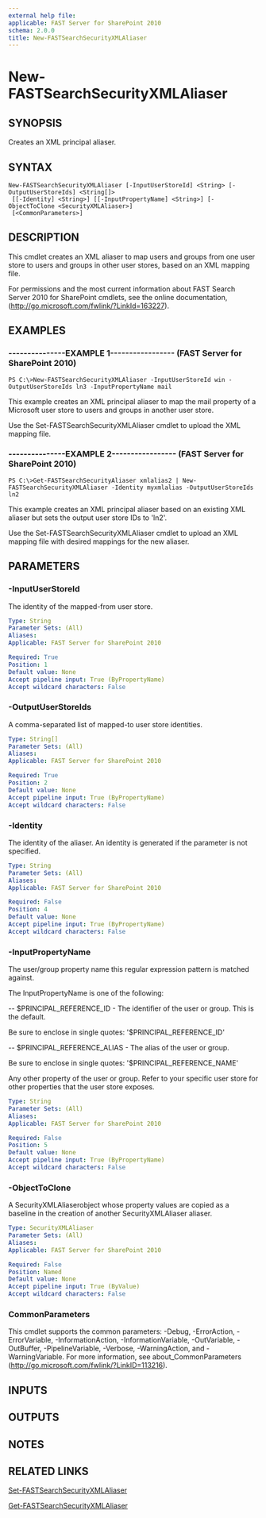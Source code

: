 ```yaml
---
external help file: 
applicable: FAST Server for SharePoint 2010
schema: 2.0.0
title: New-FASTSearchSecurityXMLAliaser
---
```


# New-FASTSearchSecurityXMLAliaser

## SYNOPSIS
Creates an XML principal aliaser.

## SYNTAX

```
New-FASTSearchSecurityXMLAliaser [-InputUserStoreId] <String> [-OutputUserStoreIds] <String[]>
 [[-Identity] <String>] [[-InputPropertyName] <String>] [-ObjectToClone <SecurityXMLAliaser>]
 [<CommonParameters>]
```

## DESCRIPTION
This cmdlet creates an XML aliaser to map users and groups from one user store to users and groups in other user stores, based on an XML mapping file.

For permissions and the most current information about FAST Search Server 2010 for SharePoint cmdlets, see the online documentation, (http://go.microsoft.com/fwlink/?LinkId=163227).

## EXAMPLES

### ---------------EXAMPLE 1----------------- (FAST Server for SharePoint 2010)
```
PS C:\>New-FASTSearchSecurityXMLAliaser -InputUserStoreId win -OutputUserStoreIds ln3 -InputPropertyName mail
```

This example creates an XML principal aliaser to map the mail property of a Microsoft user store to users and groups in another user store.

Use the Set-FASTSearchSecurityXMLAliaser cmdlet to upload the XML mapping file.

### ---------------EXAMPLE 2----------------- (FAST Server for SharePoint 2010)
```
PS C:\>Get-FASTSearchSecurityAliaser xmlalias2 | New-FASTSearchSecurityXMLAliaser -Identity myxmlalias -OutputUserStoreIds ln2
```

This example creates an XML principal aliaser based on an existing XML aliaser but sets the output user store IDs to 'ln2'.

Use the Set-FASTSearchSecurityXMLAliaser cmdlet to upload an XML mapping file with desired mappings for the new aliaser.

## PARAMETERS

### -InputUserStoreId
The identity of the mapped-from user store.

```yaml
Type: String
Parameter Sets: (All)
Aliases: 
Applicable: FAST Server for SharePoint 2010

Required: True
Position: 1
Default value: None
Accept pipeline input: True (ByPropertyName)
Accept wildcard characters: False
```

### -OutputUserStoreIds
A comma-separated list of mapped-to user store identities.

```yaml
Type: String[]
Parameter Sets: (All)
Aliases: 
Applicable: FAST Server for SharePoint 2010

Required: True
Position: 2
Default value: None
Accept pipeline input: True (ByPropertyName)
Accept wildcard characters: False
```

### -Identity
The identity of the aliaser.
An identity is generated if the parameter is not specified.

```yaml
Type: String
Parameter Sets: (All)
Aliases: 
Applicable: FAST Server for SharePoint 2010

Required: False
Position: 4
Default value: None
Accept pipeline input: True (ByPropertyName)
Accept wildcard characters: False
```

### -InputPropertyName
The user/group property name this regular expression pattern is matched against.

The InputPropertyName is one of the following:

-- $PRINCIPAL_REFERENCE_ID - The identifier of the user or group. This is the default.

Be sure to enclose in single quotes: '$PRINCIPAL_REFERENCE_ID'

-- $PRINCIPAL_REFERENCE_ALIAS - The alias of the user or group.

Be sure to enclose in single quotes: '$PRINCIPAL_REFERENCE_NAME'

Any other property of the user or group.
Refer to your specific user store for other properties that the user store exposes.

```yaml
Type: String
Parameter Sets: (All)
Aliases: 
Applicable: FAST Server for SharePoint 2010

Required: False
Position: 5
Default value: None
Accept pipeline input: True (ByPropertyName)
Accept wildcard characters: False
```

### -ObjectToClone
A SecurityXMLAliaserobject whose property values are copied as a baseline in the creation of another SecurityXMLAliaser aliaser.

```yaml
Type: SecurityXMLAliaser
Parameter Sets: (All)
Aliases: 
Applicable: FAST Server for SharePoint 2010

Required: False
Position: Named
Default value: None
Accept pipeline input: True (ByValue)
Accept wildcard characters: False
```

### CommonParameters
This cmdlet supports the common parameters: -Debug, -ErrorAction, -ErrorVariable, -InformationAction, -InformationVariable, -OutVariable, -OutBuffer, -PipelineVariable, -Verbose, -WarningAction, and -WarningVariable. For more information, see about_CommonParameters (http://go.microsoft.com/fwlink/?LinkID=113216).

## INPUTS

## OUTPUTS

## NOTES

## RELATED LINKS

[Set-FASTSearchSecurityXMLAliaser](Set-FASTSearchSecurityXMLAliaser.md)

[Get-FASTSearchSecurityXMLAliaser](Get-FASTSearchSecurityXMLAliaser.md)

